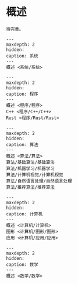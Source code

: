 # 概述

```{note}
待完善。
```

```{toctree}
---
maxdepth: 2
hidden:
caption: 系统
---
概述 <系统/系统>
```


```{toctree}
---
maxdepth: 2
hidden:
caption: 程序
---
概述 <程序/程序>
C++ <程序/C++/C++>
Rust <程序/Rust/Rust>
```

```{toctree}
---
maxdepth: 2
hidden:
caption: 算法
---
概述 <算法/算法>
算法/基础算法/基础算法
算法/机器学习/机器学习
算法/计算机视觉/计算机视觉
算法/自然语言处理/自然语言处理
算法/推荐算法/推荐算法
```

```{toctree}
---
maxdepth: 2
hidden:
caption: 计算机
---
概述 <计算机/计算机>
图形 <计算机/图形/图形>
应用 <计算机/应用/应用>
```

```{toctree}
---
maxdepth: 2
hidden:
caption: 数学
---
概述 <数学/数学>
```
